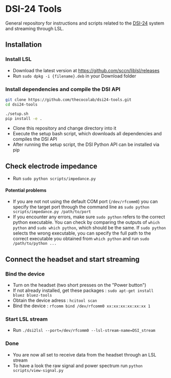 # DSI-24 Tools
General repository for instructions and scripts related to the [DSI-24](https://wearablesensing.com/dsi-24/) system and streaming through LSL.


Installation
---
### Install LSL
- Download the latest version at https://github.com/sccn/liblsl/releases
- Run `sudo dpkg -i {filename}.deb` in your Download folder

### Install dependencies and compile the DSI API
```bash
git clone https://github.com/thecocolab/dsi24-tools.git
cd dsi24-tools

./setup.sh
pip install -e .
```
- Clone this repository and change directory into it
- Execute the setup bash script, which downloads all dependencies and compiles the DSI API
- After running the setup script, the DSI Python API can be installed via pip


Check electrode impedance
---
- Run `sudo python scripts/impedance.py`

#### Potential problems
- If you are not not using the default COM port (`/dev/rfcomm0`) you can specify the target port through the command line as `sudo python scripts/impedance.py /path/to/port`
- If you encounter any errors, make sure `sudo python` refers to the correct python executable. You can check by comparing the outputs of `which python` and `sudo which python`, which should be the same. If `sudo python` selects the wrong executable, you can specify the full path to the correct executable you obtained from `which python` and run `sudo /path/to/python ...`


Connect the headset and start streaming
---
### Bind the device
- Turn on the headset (two short presses on the "Power button")
- If not already installed, get these packages : `sudo apt-get install bluez bluez-tools`
- Obtain the device adress : `hcitool scan`
- Bind the device : `rfcomm bind /dev/rfcomm0 xx:xx:xx:xx:xx:xx 1`

### Start LSL stream
- Run `./dsi2lsl --port=/dev/rfcomm0 --lsl-stream-name=DSI_stream`

### Done
- You are now all set to receive data from the headset through an LSL stream
- To have a look the raw signal and power spectrum run `python scripts/view-signal.py`
